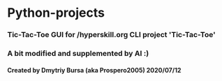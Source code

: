 # Python-projects
### Tic-Tac-Toe GUI for /hyperskill.org CLI project 'Tic-Tac-Toe'
### A bit modified and supplemented by AI :)
#### Created by Dmytriy Bursa (aka Prospero2005) 2020/07/12
